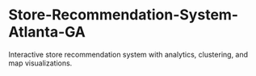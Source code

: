 # Store-Recommendation-System-Atlanta-GA
Interactive store recommendation system with analytics, clustering, and map visualizations.

